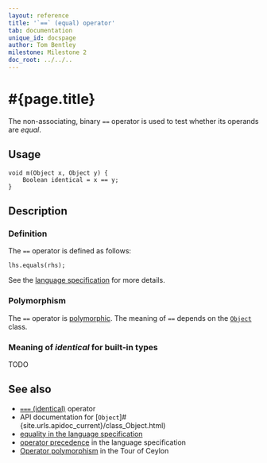 ```yaml
---
layout: reference
title: '`==` (equal) operator'
tab: documentation
unique_id: docspage
author: Tom Bentley
milestone: Milestone 2
doc_root: ../../..
---
```


# #{page.title}

The non-associating, binary `==` operator is used to test whether its operands 
are *equal*.

## Usage 

    void m(Object x, Object y) {
        Boolean identical = x == y;
    }

## Description

### Definition

The `==` operator is defined as follows:

<!-- check:none -->
    lhs.equals(rhs);

See the [language specification](#{page.doc_root}/#{site.urls.spec_relative}#equalitycomparison) for more details.

### Polymorphism

The `==` operator is [polymorphic](#{page.doc_root}/reference/operator/operator-polymorphism). 
The meaning of `==` depends on the 
[`Object`](#{site.urls.apidoc_current}/class_Object.html) class.

### Meaning of *identical* for built-in types

TODO

## See also

* [`===` (identical)](../identical) operator
* API documentation for [`Object`]#{site.urls.apidoc_current}/class_Object.html)
* [equality in the language specification](#{page.doc_root}/#{site.urls.spec_relative}#equalitycomparison)
* [operator precedence](#{page.doc_root}/#{site.urls.spec_relative}#operatorprecedence) in the 
  language specification
* [Operator polymorphism](#{page.doc_root}/tour/language-module/#operator_polymorphism) 
  in the Tour of Ceylon


